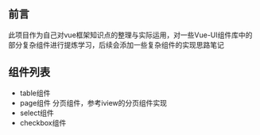 ## 前言

 此项目作为自己对vue框架知识点的整理与实际运用，对一些Vue-UI组件库中的部分复杂组件进行提炼学习，后续会添加一些复杂组件的实现思路笔记

## 组件列表

- table组件
- page组件
 分页组件，参考iview的分页组件实现
- select组件
- checkbox组件


<!-- [table组件与分页组件](https://huqc2513.github.io/component/#/tab)、 -->
 
